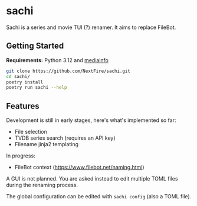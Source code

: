 # sachi

Sachi is a series and movie TUI (?) renamer. It aims to replace FileBot.

## Getting Started

**Requirements:** Python 3.12 and [mediainfo](https://mediaarea.net/en/MediaInfo)

```sh
git clone https://github.com/NextFire/sachi.git
cd sachi/
poetry install
poetry run sachi --help
```

## Features

Development is still in early stages, here's what's implemented so far:

- File selection
- TVDB series search (requires an API key)
- Filename jinja2 templating

In progress:

- FileBot context (https://www.filebot.net/naming.html)

A GUI is not planned. You are asked instead to edit multiple TOML files during the renaming process.

The global configuration can be edited with `sachi config` (also a TOML file).
